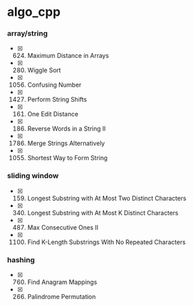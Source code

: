 # algo_cpp

### array/string
- [x] 624. Maximum Distance in Arrays
- [x] 280. Wiggle Sort
- [x] 1056. Confusing Number
- [x] 1427. Perform String Shifts
- [x] 161. One Edit Distance
- [x] 186. Reverse Words in a String II
- [x] 1786. Merge Strings Alternatively
- [x] 1055. Shortest Way to Form String
### sliding window
- [x] 159. Longest Substring with At Most Two Distinct Characters
- [x] 340. Longest Substring with At Most K Distinct Characters
- [x] 487. Max Consecutive Ones II
- [x] 1100. Find K-Length Substrings With No Repeated Characters
### hashing
- [x] 760. Find Anagram Mappings
- [x] 266. Palindrome Permutation
